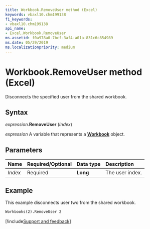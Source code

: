 ```yaml
---
title: Workbook.RemoveUser method (Excel)
keywords: vbaxl10.chm199138
f1_keywords:
- vbaxl10.chm199138
api_name:
- Excel.Workbook.RemoveUser
ms.assetid: f0a978a0-7bcf-3af4-a01a-831c6c854989
ms.date: 05/29/2019
ms.localizationpriority: medium
---
```



# Workbook.RemoveUser method (Excel)

Disconnects the specified user from the shared workbook.


## Syntax

_expression_.**RemoveUser** (_Index_)

_expression_ A variable that represents a **[Workbook](Excel.Workbook.md)** object.


## Parameters

|Name|Required/Optional|Data type|Description|
|:-----|:-----|:-----|:-----|
| _Index_|Required| **Long**|The user index.|

## Example

This example disconnects user two from the shared workbook.

```vb
Workbooks(2).RemoveUser 2
```



[!include[Support and feedback](~/includes/feedback-boilerplate.md)]